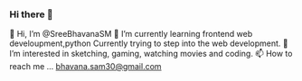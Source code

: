### Hi there 👋

👋 Hi, I’m @SreeBhavanaSM
🌱 I’m currently learning frontend web develoupment,python
Currently trying to step into the web development.
👀 I’m interested in sketching, gaming, watching movies and coding.
📫 How to reach me ... bhavana.sam30@gmail.com
